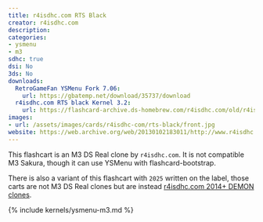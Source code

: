 ```yaml
---
title: r4isdhc.com RTS Black
creator: r4isdhc.com
description:
categories:
- ysmenu
- m3
sdhc: true
dsi: No
3ds: No
downloads:
  RetroGameFan YSMenu Fork 7.06:
    url: https://gbatemp.net/download/35737/download
  r4isdhc.com RTS black Kernel 3.2:
    url: https://flashcard-archive.ds-homebrew.com/r4isdhc.com/old/r4isdhc.com_RTS_black_Kernel_3.2.zip
images:
- url: /assets/images/cards/r4isdhc-com/rts-black/front.jpg
website: https://web.archive.org/web/20130102183011/http://www.r4isdhc.com/
---
```


This flashcart is an M3 DS Real clone by `r4isdhc.com`. It is not compatible M3 Sakura, though it can use YSMenu with flashcard-bootstrap.

There is also a variant of this flashcart with `2025` written on the label, those carts are not M3 DS Real clones but are instead [r4isdhc.com 2014+ DEMON clones](/card/r4isdhc-com-2014).

{% include kernels/ysmenu-m3.md %}
